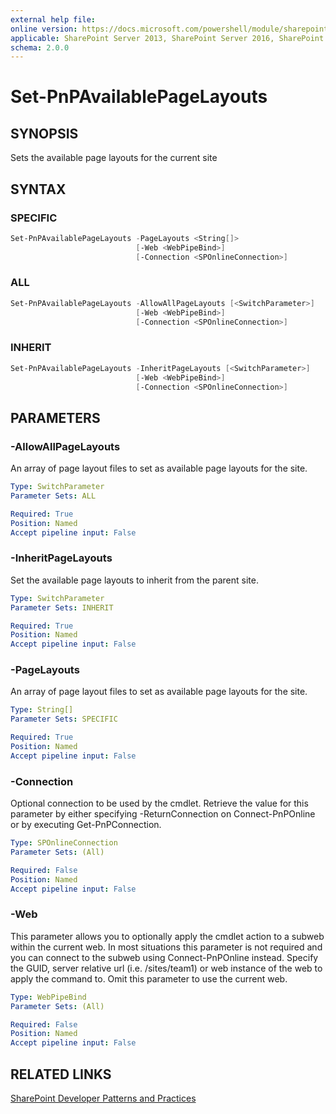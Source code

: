 ```yaml
---
external help file:
online version: https://docs.microsoft.com/powershell/module/sharepoint-pnp/set-pnpavailablepagelayouts
applicable: SharePoint Server 2013, SharePoint Server 2016, SharePoint Server 2019, SharePoint Online
schema: 2.0.0
---
```


# Set-PnPAvailablePageLayouts

## SYNOPSIS
Sets the available page layouts for the current site

## SYNTAX 

### SPECIFIC
```powershell
Set-PnPAvailablePageLayouts -PageLayouts <String[]>
                            [-Web <WebPipeBind>]
                            [-Connection <SPOnlineConnection>]
```

### ALL
```powershell
Set-PnPAvailablePageLayouts -AllowAllPageLayouts [<SwitchParameter>]
                            [-Web <WebPipeBind>]
                            [-Connection <SPOnlineConnection>]
```

### INHERIT
```powershell
Set-PnPAvailablePageLayouts -InheritPageLayouts [<SwitchParameter>]
                            [-Web <WebPipeBind>]
                            [-Connection <SPOnlineConnection>]
```

## PARAMETERS

### -AllowAllPageLayouts
An array of page layout files to set as available page layouts for the site.

```yaml
Type: SwitchParameter
Parameter Sets: ALL

Required: True
Position: Named
Accept pipeline input: False
```

### -InheritPageLayouts
Set the available page layouts to inherit from the parent site.

```yaml
Type: SwitchParameter
Parameter Sets: INHERIT

Required: True
Position: Named
Accept pipeline input: False
```

### -PageLayouts
An array of page layout files to set as available page layouts for the site.

```yaml
Type: String[]
Parameter Sets: SPECIFIC

Required: True
Position: Named
Accept pipeline input: False
```

### -Connection
Optional connection to be used by the cmdlet. Retrieve the value for this parameter by either specifying -ReturnConnection on Connect-PnPOnline or by executing Get-PnPConnection.

```yaml
Type: SPOnlineConnection
Parameter Sets: (All)

Required: False
Position: Named
Accept pipeline input: False
```

### -Web
This parameter allows you to optionally apply the cmdlet action to a subweb within the current web. In most situations this parameter is not required and you can connect to the subweb using Connect-PnPOnline instead. Specify the GUID, server relative url (i.e. /sites/team1) or web instance of the web to apply the command to. Omit this parameter to use the current web.

```yaml
Type: WebPipeBind
Parameter Sets: (All)

Required: False
Position: Named
Accept pipeline input: False
```

## RELATED LINKS

[SharePoint Developer Patterns and Practices](https://aka.ms/sppnp)